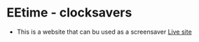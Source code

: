 # EEtime - clocksavers


- This is a website that can bu used as a screensaver [Live site](https://eetime.netlify.app)